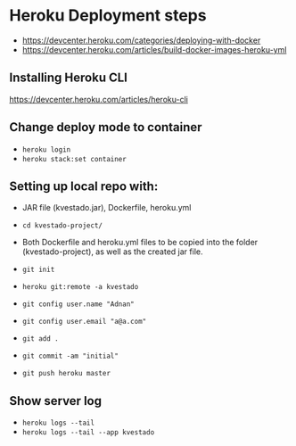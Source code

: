 # Heroku Deployment steps
- https://devcenter.heroku.com/categories/deploying-with-docker
- https://devcenter.heroku.com/articles/build-docker-images-heroku-yml

## Installing Heroku CLI
https://devcenter.heroku.com/articles/heroku-cli

## Change deploy mode to container
- ``` heroku login ```
- ```heroku stack:set container ``` 

## Setting up local repo with:
+ JAR file (kvestado.jar), Dockerfile, heroku.yml
- ``` cd kvestado-project/ ```
- Both Dockerfile and heroku.yml files to be copied into the folder (kvestado-project), as well as the created jar file.

- ``` git init ```
- ``` heroku git:remote -a kvestado ```

- ``` git config user.name "Adnan" ```
- ``` git config user.email "a@a.com" ```

- ``` git add . ```
- ``` git commit -am "initial" ```
- ``` git push heroku master ```

## Show server log
- ``` heroku logs --tail ```
- ``` heroku logs --tail --app kvestado ```



